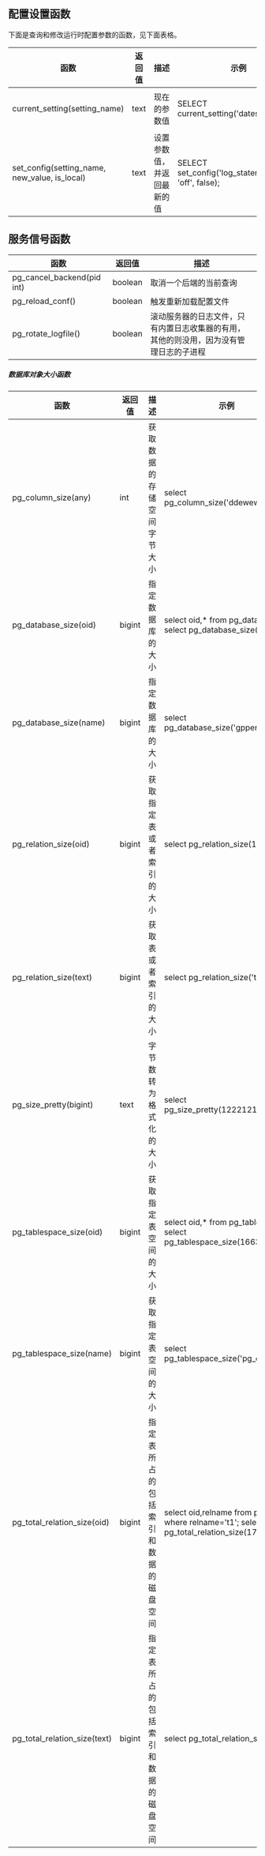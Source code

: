 

## 配置设置函数

下面是查询和修改运行时配置参数的函数，见下面表格。
 
| 函数             | 返回值 | 描述                       | 示例                  | 结果                            |
| -------------------- | ------ | --------------------- | ---------------------- | ------------------------------- |
| current_setting(setting_name)                 | text   | 现在的参数值               | SELECT current_setting('datestyle');                      | current_setting      -----------------    ISO, MDY |
| set_config(setting_name, new_value, is_local) | text   | 设置参数值，并返回最新的值 | SELECT   set_config('log_statement_stats', 'off', false); | set_config      ------------    off                |

 
## 服务信号函数

| 函数                   | 返回值  | 描述                                                         |
| -------------------------- | ------- | ------------------------------------------------------ |
| pg_cancel_backend(pid int) | boolean | 取消一个后端的当前查询                                       |
| pg_reload_conf()           | boolean | 触发重新加载配置文件                                         |
| pg_rotate_logfile()        | boolean | 滚动服务器的日志文件，只有内置日志收集器的有用，其他的则没用，因为没有管理日志的子进程 |

 

##### 数据库对象大小函数

| 函数                     | 返回值 | 描述                         | 示例                          | 结果                                 |
| ------------------- | ------ | ---------------------- | -------------------------- | ---------------------------------------- |
| pg_column_size(any)          | int    | 获取数据的存储空间字节大小           | select   pg_column_size('ddewewe');                          | 8                                                            |
| pg_database_size(oid)        | bigint | 指定数据库的大小                     | select   oid,* from pg_database;   select   pg_database_size(16384); | pg_database_size      ------------------           127632410 |
| pg_database_size(name)       | bigint | 指定数据库的大小                     | select   pg_database_size('gpperfmon');                      | 127632410                                                    |
| pg_relation_size(oid)        | bigint | 获取指定表或者索引的大小             | select   pg_relation_size(17787);                            | pg_relation_size      ------------------               65536 |
| pg_relation_size(text)       | bigint | 获取表或者索引的大小                 | select   pg_relation_size('t1');                             | pg_relation_size      ------------------               65536 |
| pg_size_pretty(bigint)       | text   | 字节数转为格式化的大小               | select   pg_size_pretty(122212121);                          | pg_size_pretty      ----------------    117 MB               |
| pg_tablespace_size(oid)      | bigint | 获取指定表空间的大小                 | select   oid,* from pg_tablespace ;   select   pg_tablespace_size(1663); | pg_tablespace_size      --------------------             262275170 |
| pg_tablespace_size(name)     | bigint | 获取指定表空间的大小                 | select   pg_tablespace_size('pg_default');                   | pg_tablespace_size      --------------------             262275170 |
| pg_total_relation_size(oid)  | bigint | 指定表所占的包括索引和数据的磁盘空间 | select   oid,relname from pg_class where relname='t1';   select   pg_total_relation_size(17787); | pg_total_relation_size      ------------------------                     65536   (1 row) |
| pg_total_relation_size(text) | bigint | 指定表所占的包括索引和数据的磁盘空间 | select pg_total_relation_size('t1');                         | pg_total_relation_size      ------------------------                     65536 |
